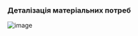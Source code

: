 ### Деталізація матеріальних потреб
![image](https://user-images.githubusercontent.com/91195065/189327378-4cd94020-0bd6-43bc-a52b-b41f2e549c20.png)
